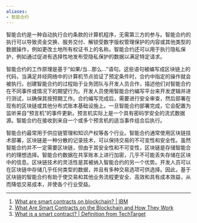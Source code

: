 ```yaml
---
aliases:
- 智能合约
---
```


智能合约是一种自动执行合约条款的计算机程序，无需第三方的参与。智能合约的执行可以导致资金交换、服务交付、解锁受数字版权管理保护的内容或其他类型的数据操作，例如更改土地所有权证书上的名称。智能合约还可以用于执行隐私保护，例如通过促进有选择性地发布受隐私保护的数据以满足特定请求。

智能合约的工作原理是基于“如果/当...那么...”语句。这些语句被编写成区块链上的代码，当满足并经网络中的计算机节点验证了预定条件时，合约中指定的操作就会被执行。创建智能合约的过程始于业务团队与开发人员合作，描述他们对智能合约在不同事件或情况下的期望行为。开发人员使用智能合约编写平台来开发逻辑并进行测试，以确保其按预期工作。合约编写完成后，需要进行安全审查，然后部署在现有的区块链或其他分布式账本基础设施上。一旦智能合约部署完成，它会配置为监听来自“预言机”的事件更新。预言机实际上是一个具有密码学安全的流式数据源。智能合约在接收到来自一个或多个预言机的适当事件组合后执行。

智能合约最常用于供应链管理和知识产权等各个行业。智能合约通常使用区块链技术部署，区块链是一种分散的记录技术，可以保持交易的不可变性和安全性。虽然智能合约并不一定需要区块链，但由于其安全性和不可变性，区块链是存储智能合约的理想选择。智能合约数据在共享账本上进行加密，几乎不可能丢失存储在区块中的信息。区块链技术的灵活性是其被纳入智能合约的另一个优势。开发人员可以在区块链中存储几乎任何类型的数据，并且有多种交易选项可供选择。因此，基于区块链的智能合约有助于使交易和其他业务流程更安全、高效和具有成本效益，从而降低交易成本，并使各个行业受益。

---

1. [What are smart contracts on blockchain? | IBM](https://www.ibm.com/topics/smart-contracts)
2. [What Are Smart Contracts on the Blockchain and How They Work](https://www.investopedia.com/terms/s/smart-contracts.asp)
3. [What is a smart contract? | Definition from TechTarget](https://www.techtarget.com/searchcio/definition/smart-contract)
